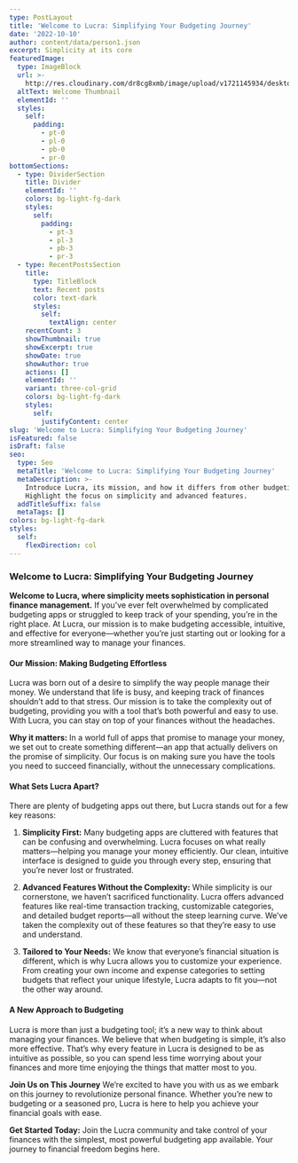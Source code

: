 ```yaml
---
type: PostLayout
title: 'Welcome to Lucra: Simplifying Your Budgeting Journey'
date: '2022-10-10'
author: content/data/person1.json
excerpt: Simplicity at its core
featuredImage:
  type: ImageBlock
  url: >-
    http://res.cloudinary.com/dr8cg8xmb/image/upload/v1721145934/desktop-mobile-preview.png
  altText: Welcome Thumbnail
  elementId: ''
  styles:
    self:
      padding:
        - pt-0
        - pl-0
        - pb-0
        - pr-0
bottomSections:
  - type: DividerSection
    title: Divider
    elementId: ''
    colors: bg-light-fg-dark
    styles:
      self:
        padding:
          - pt-3
          - pl-3
          - pb-3
          - pr-3
  - type: RecentPostsSection
    title:
      type: TitleBlock
      text: Recent posts
      color: text-dark
      styles:
        self:
          textAlign: center
    recentCount: 3
    showThumbnail: true
    showExcerpt: true
    showDate: true
    showAuthor: true
    actions: []
    elementId: ''
    variant: three-col-grid
    colors: bg-light-fg-dark
    styles:
      self:
        justifyContent: center
slug: 'Welcome to Lucra: Simplifying Your Budgeting Journey'
isFeatured: false
isDraft: false
seo:
  type: Seo
  metaTitle: 'Welcome to Lucra: Simplifying Your Budgeting Journey'
  metaDescription: >-
    Introduce Lucra, its mission, and how it differs from other budgeting apps.
    Highlight the focus on simplicity and advanced features.
  addTitleSuffix: false
  metaTags: []
colors: bg-light-fg-dark
styles:
  self:
    flexDirection: col
---
```

### Welcome to Lucra: Simplifying Your Budgeting Journey

**Welcome to Lucra, where simplicity meets sophistication in personal finance management.** If you’ve ever felt overwhelmed by complicated budgeting apps or struggled to keep track of your spending, you’re in the right place. At Lucra, our mission is to make budgeting accessible, intuitive, and effective for everyone—whether you’re just starting out or looking for a more streamlined way to manage your finances.

#### Our Mission: Making Budgeting Effortless

Lucra was born out of a desire to simplify the way people manage their money. We understand that life is busy, and keeping track of finances shouldn’t add to that stress. Our mission is to take the complexity out of budgeting, providing you with a tool that’s both powerful and easy to use. With Lucra, you can stay on top of your finances without the headaches.

**Why it matters:** In a world full of apps that promise to manage your money, we set out to create something different—an app that actually delivers on the promise of simplicity. Our focus is on making sure you have the tools you need to succeed financially, without the unnecessary complications.

#### What Sets Lucra Apart?

There are plenty of budgeting apps out there, but Lucra stands out for a few key reasons:

1.  **Simplicity First:** Many budgeting apps are cluttered with features that can be confusing and overwhelming. Lucra focuses on what really matters—helping you manage your money efficiently. Our clean, intuitive interface is designed to guide you through every step, ensuring that you’re never lost or frustrated.

2.  **Advanced Features Without the Complexity:** While simplicity is our cornerstone, we haven’t sacrificed functionality. Lucra offers advanced features like real-time transaction tracking, customizable categories, and detailed budget reports—all without the steep learning curve. We’ve taken the complexity out of these features so that they’re easy to use and understand.

3.  **Tailored to Your Needs:** We know that everyone’s financial situation is different, which is why Lucra allows you to customize your experience. From creating your own income and expense categories to setting budgets that reflect your unique lifestyle, Lucra adapts to fit you—not the other way around.

#### A New Approach to Budgeting

Lucra is more than just a budgeting tool; it’s a new way to think about managing your finances. We believe that when budgeting is simple, it’s also more effective. That’s why every feature in Lucra is designed to be as intuitive as possible, so you can spend less time worrying about your finances and more time enjoying the things that matter most to you.

**Join Us on This Journey**
We’re excited to have you with us as we embark on this journey to revolutionize personal finance. Whether you’re new to budgeting or a seasoned pro, Lucra is here to help you achieve your financial goals with ease.

**Get Started Today:** Join the Lucra community and take control of your finances with the simplest, most powerful budgeting app available. Your journey to financial freedom begins here.

